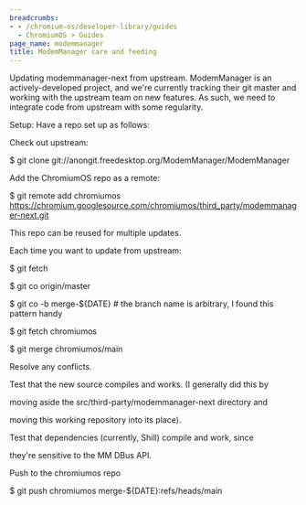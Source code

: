 ```yaml
---
breadcrumbs:
- - /chromium-os/developer-library/guides
  - ChromiumOS > Guides
page_name: modemmanager
title: ModemManager care and feeding
---
```


Updating modemmanager-next from upstream. ModemManager is an actively-developed
project, and we're currently tracking their git master and working with the
upstream team on new features. As such, we need to integrate code from upstream
with some regularity.

Setup: Have a repo set up as follows:

Check out upstream:

$ git clone git://anongit.freedesktop.org/ModemManager/ModemManager

Add the ChromiumOS repo as a remote:

$ git remote add chromiumos
https://chromium.googlesource.com/chromiumos/third_party/modemmanager-next.git

This repo can be reused for multiple updates.

Each time you want to update from upstream:

$ git fetch

$ git co origin/master

$ git co -b merge-${DATE} # the branch name is arbitrary, I found this pattern
handy

$ git fetch chromiumos

$ git merge chromiumos/main

Resolve any conflicts.

Test that the new source compiles and works. (I generally did this by

moving aside the src/third-party/modemmanager-next directory and

moving this working repository into its place).

Test that dependencies (currently, Shill) compile and work, since

they're sensitive to the MM DBus API.

Push to the chromiumos repo

$ git push chromiumos merge-${DATE}:refs/heads/main
